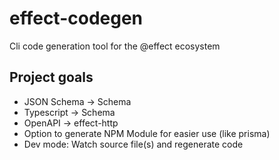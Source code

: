 # effect-codegen
Cli code generation tool for the @effect ecosystem

## Project goals
- JSON Schema -> Schema
- Typescript -> Schema
- OpenAPI -> effect-http
- Option to generate NPM Module for easier use (like prisma)
- Dev mode: Watch source file(s) and regenerate code
